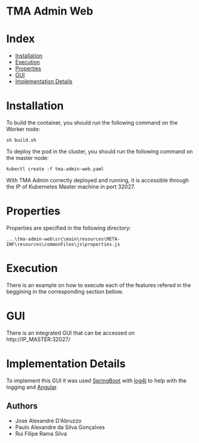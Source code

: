
# TMA Admin Web


# Index

 -   [Installation](#Installation)
 -   [Execution](#Execution)
 -   [Properties](#Properties)
 -	 [GUI](#GUI)
 -   [Implementation Details](#Implementation-Details)


# Installation

To build the container, you should run the following command on the Worker node:

```
sh build.sh
```

To deploy the pod in the cluster, you should run the following command on the master node:

```
kubectl create -f tma-admin-web.yaml
```

With TMA Admin correctly deployed and running, it is accessible through the IP of Kubernetes Master machine in port 32027. 



# Properties

Properties are specified in the following directory:
```
...\tma-admin-web\src\main\resources\META-INF\resources\commonFiles\js\properties.js
```


# Execution

There is an example on how to execute each of the features refered in the beggining in the corresponding section bellow.

# GUI

There is an integrated GUI that can be accessed on http://IP_MASTER:32027/

# Implementation Details

To implement this GUI it was used [SpringBoot](https://spring.io/projects/spring-boot)  with [log4j](https://logging.apache.org/log4j/2.x/) to help with the logging and [Angular](https://angular.io/).

## Authors

* Jose Alexandre D'Abruzzo
* Paulo Alexandre da Silva Gonçalves
* Rui Filipe Rama Silva